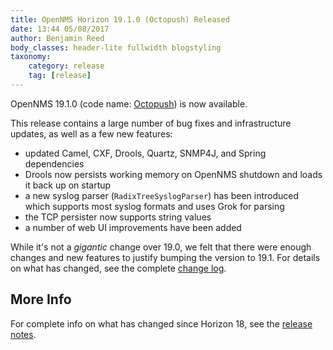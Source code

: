 ```yaml
---
title: OpenNMS Horizon 19.1.0 (Octopush) Released
date: 13:44 05/08/2017
author: Benjamin Reed
body_classes: header-lite fullwidth blogstyling
taxonomy:
    category: release
    tag: [release]
---
```


OpenNMS 19.1.0 (code name: [Octopush](https://en.wikipedia.org/wiki/Octopush)) is now available.

This release contains a large number of bug fixes and infrastructure updates, as well as a few new features:

* updated Camel, CXF, Drools, Quartz, SNMP4J, and Spring dependencies
* Drools now persists working memory on OpenNMS shutdown and loads it back up on startup
* a new syslog parser (`RadixTreeSyslogParser`) has been introduced which supports most syslog formats and uses Grok for parsing
* the TCP persister now supports string values
* a number of web UI improvements have been added 

While it's not a _gigantic_ change over 19.0, we felt that there were enough changes and new features to justify bumping the version to 19.1.  For details on what has changed, see the complete [change log](https://docs.opennms.org/opennms/releases/19.1.0/releasenotes/releasenotes.html#releasenotes-changelog-19.1.0).

More Info
---------

For complete info on what has changed since Horizon 18, see the [release notes](https://docs.opennms.org/opennms/releases/19.1.0/releasenotes/releasenotes.html).
